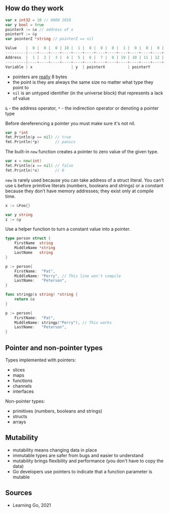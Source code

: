 ## How do they work

```go
var x int32 = 10 // 0000 1010
var y bool = true
pointerX := &x // address of x
pointerY := &y
var pointerZ *string // pointerZ == nil

Value    |  0 |  0 |  0 | 10 |  1 |  0 |  0 |  0 |  1 |  0 |  0 |  0 |  5 |  0 |  0 |  0 |  0 |
---------|----+----+----+----+----+----+----+----+----+----+----+----+----+----+----+----+----+
Address  |  1 |  2 |  3 |  4 |  5 |  6 |  7 |  8 | 19 | 10 | 11 | 12 | 13 | 14 | 15 | 16 | 17 |
---------|----+----+----+----+----+----+----+----+----+----+----+----+----+----+----+----+----+
Variable | x                 | y  | pointerX          | pointerY          | pointerZ          |
```

* pointers are [really](https://play.golang.org/p/3Lz_C_sXaHv) 8 bytes
* the point is they are always the same size no matter what type they point to
* `nil` is an untyped identifier (in the universe block) that represents a lack of value

`&` - the address operator, `*` - the indirection operator or denoting a pointer type

Before dereferencing a pointer you must make sure it's not nil.

```go
var p *int
fmt.Println(p == nil) // true
fmt.Println(*p)       // panics
```

The built-in `new` function creates a pointer to zero value of the given type.

```go
var x = new(int)
fmt.Println(x == nil) // false
fmt.Println(*x)       // 0
```

`new` is rarely used because you can take address of a struct literal. You can't use `&` before primitive literals (numbers, booleans and strings) or a constant because they don’t have memory addresses; they exist only at compile time.

```go
x := &Foo{}

var y string
z := &y
```

Use a helper function to turn a constant value into a pointer.

```go
type person struct {
    FirstName  string
    MiddleName *string
    LastName   string
}

p := person{
    FirstName:  "Pat",
    MiddleName: "Perry", // This line won't compile
    LastName:   "Peterson",
}

func stringp(s string) *string {
    return &s
}

p := person{
    FirstName:  "Pat",
    MiddleName: stringp("Perry"), // This works
    LastName:   "Peterson",
}
```

## Pointer and non-pointer types

Types implemented with pointers:

* slices
* maps
* functions
* channels
* interfaces

Non-pointer types:

* primitives (numbers, booleans and strings)
* structs
* arrays

## Mutability

* mutability means changing data in place
* immutable types are safer from bugs and easier to understand
* mutability brings flexibility and performance (you don't have to copy the data)
* Go developers use pointers to indicate that a function parameter is mutable

## Sources

* Learning Go, 2021
